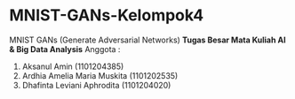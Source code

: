 # MNIST-GANs-Kelompok4
MNIST GANs (Generate Adversarial Networks)
**Tugas Besar Mata Kuliah AI & Big Data Analysis**
Anggota :
  1. Aksanul Amin (1101204385)
  2. Ardhia Amelia Maria Muskita (1101202535)
  3. Dhafinta Leviani Aphrodita (1101204020)
